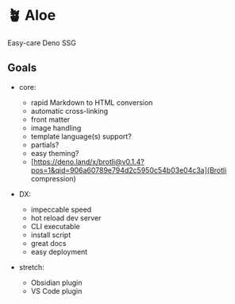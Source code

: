 # 🪴 Aloe

Easy-care Deno SSG

## Goals

- core:
  - rapid Markdown to HTML conversion
  - automatic cross-linking
  - front matter
  - image handling
  - template language(s) support?
  - partials?
  - easy theming?
  - [https://deno.land/x/brotli@v0.1.4?pos=1&qid=906a60789e794d2c5950c54b03e04c3a](Brotli compression)

- DX:
  - impeccable speed
  - hot reload dev server
  - CLI executable
  - install script
  - great docs
  - easy deployment

- stretch:
  - Obsidian plugin
  - VS Code plugin
